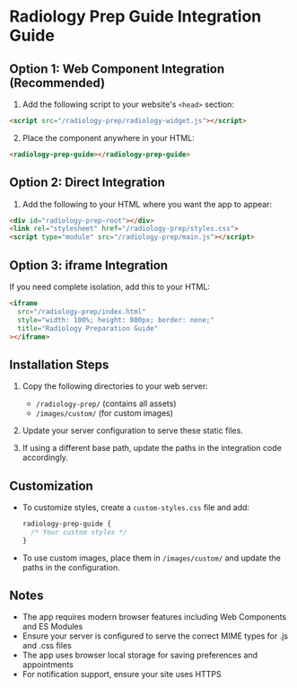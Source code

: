 # Radiology Prep Guide Integration Guide

## Option 1: Web Component Integration (Recommended)

1. Add the following script to your website's `<head>` section:

```html
<script src="/radiology-prep/radiology-widget.js"></script>
```

2. Place the component anywhere in your HTML:

```html
<radiology-prep-guide></radiology-prep-guide>
```

## Option 2: Direct Integration

1. Add the following to your HTML where you want the app to appear:

```html
<div id="radiology-prep-root"></div>
<link rel="stylesheet" href="/radiology-prep/styles.css">
<script type="module" src="/radiology-prep/main.js"></script>
```

## Option 3: iframe Integration

If you need complete isolation, add this to your HTML:

```html
<iframe 
  src="/radiology-prep/index.html" 
  style="width: 100%; height: 800px; border: none;"
  title="Radiology Preparation Guide"
></iframe>
```

## Installation Steps

1. Copy the following directories to your web server:
   - `/radiology-prep/` (contains all assets)
   - `/images/custom/` (for custom images)

2. Update your server configuration to serve these static files.

3. If using a different base path, update the paths in the integration code accordingly.

## Customization

- To customize styles, create a `custom-styles.css` file and add:
  ```css
  radiology-prep-guide {
    /* Your custom styles */
  }
  ```

- To use custom images, place them in `/images/custom/` and update the paths in the configuration.

## Notes

- The app requires modern browser features including Web Components and ES Modules
- Ensure your server is configured to serve the correct MIME types for .js and .css files
- The app uses browser local storage for saving preferences and appointments
- For notification support, ensure your site uses HTTPS